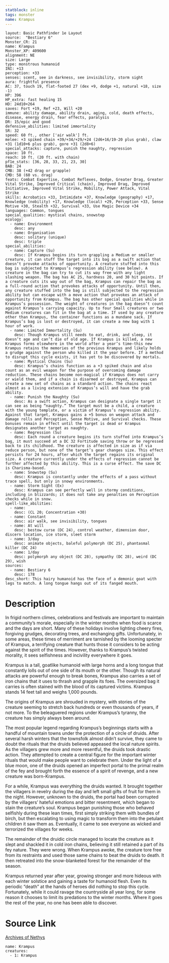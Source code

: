 ```yaml
---
statblock: inline
tags: monster
name: Krampus
---
```

```statblock
layout: Basic Pathfinder 1e Layout
source:  "Bestiary 6"
Monster_CR: 21
name: Krampus
Monster_XP: 409600
alignment: NE
size: Large
type: monstrous humanoid
INI: +13
perception: +33
senses: scent, see in darkness, see invisibility, storm sight
aura: frightful presence
AC: 37, touch 19, flat-footed 27 (dex +9, dodge +1, natural +18, size -1)
HP: 396
HP_extra: fast healing 15
HD: 24d10+264
saves: Fort +19, Ref +23, Will +20
immune: ability damage, ability drain, aging, cold, death effects, disease, energy drain, fear effects, paralysis
DR: 15/epic and good
defensive_abilities: limited immortality
SR: 32
speed: 60 ft., other ['air walk'] ft.
melee: +3 spiked chain +39/+34/+29/+24 (2d6+16/19-20 plus grab), claw +31 (1d10+6 plus grab), gore +31 (2d8+6)
special_attacks: capture, punish the naughty, regression
space: 10 ft.
reach: 10 ft. (20 ft. with chain)
pf1e_stats: [36, 28, 33, 21, 23, 30]
BAB: 24
CMB: 38 (+42 drag or grapple)
CMD: 58 (60 vs. drag)
feats: Combat Expertise, Combat Reflexes, Dodge, Greater Drag, Greater Vital Strike, Improved Critical (chain), Improved Drag, Improved Initiative, Improved Vital Strike, Mobility, Power Attack, Vital Strike
skills: Acrobatics +33, Intimidate +37, Knowledge (geography) +17, Knowledge (nobility) +17, Knowledge (local) +29, Perception +33, Sense Motive +30, Stealth +32, Survival +33, Use Magic Device +34
languages: Common, tongues
special_qualities: mystical chains, snowstep
ecology:
  - name: Environment
    desc: any
  - name: Organisation
    desc: solitary (unique)
    desc: triple
special_abilities:
  - name: Capture (Su)
    desc: If Krampus begins its turn grappling a Medium or smaller creature, it can stuff the target into its bag as a swift action that doesn’t provoke attacks of opportunity. A creature stuffed into this bag is subjected to Krampus’s regression ability (see below). A creature in the bag can try to cut its way free with any light slashing weapon. The bag has AC 25, hardness 20, and 30 hit points. If a creature cuts its way out of the bag, Krampus can repair the bag as a full-round action that provokes attacks of opportunity. Until then, any creature stuffed into the bag is still subjected to the regression ability but can escape with a move action that provokes an attack of opportunity from Krampus. The bag has other special qualities while in Krampus’s possession. The weight of creatures in the bag doesn’t count against Krampus’s carrying capacity. Up to four Small creatures or two Medium creatures can fit in the bag at a time. If used by any creature other than Krampus, the container functions as a mundane sack. If Krampus’s bag is lost or destroyed, it can create a new bag with 1 hour of work.
  - name: Limited Immortality (Su)
    desc: Though Krampus still needs to eat, drink, and sleep, it doesn’t age and can’t die of old age. If Krampus is killed, a new Krampus forms elsewhere in the world after a year’s time-this new Krampus retains the memories of the previous Krampus and likely holds a grudge against the person who killed it the year before. If a method to disrupt this cycle exists, it has yet to be discovered by mortals.
  - name: Mystical Chains (Su)
    desc: Krampus’s chains function as a +3 spiked chain and also count as an evil weapon for the purpose of overcoming damage reduction. These chains become non-magical if Krampus does not carry or wield them, and if a chain is disarmed or destroyed, Krampus can create a new set of chains as a standard action. The chains react almost as a living extension of Krampus’s will and have the grab ability.
  - name: Punish the Naughty (Su)
    desc: As a swift action, Krampus can designate a single target it can see as being “naughty.” The target must be a child, a creature with the young template, or a victim of Krampus’s regression ability. Against that target, Krampus gains a +5 bonus on weapon attack and damage rolls and Perception, Sense Motive, and Survival checks. These bonuses remain in effect until the target is dead or Krampus designates another target as naughty.
  - name: Regression (Su)
    desc: Each round a creature begins its turn stuffed into Krampus’s bag, it must succeed at a DC 32 Fortitude saving throw or be regressed back to its childhood. The creature is affected in size as if via reduce person, but none of the target’s gear changes size. This effect persists for 24 hours, after which the target regains its original size. A creature currently under the effects of regression cannot be further affected by this ability. This is a curse effect. The save DC is Charisma-based.
  - name: Snowstep (Su)
    desc: Krampus is constantly under the effects of a pass without trace spell, but only in snowy environments.
  - name: Storm Sight (Ex)
    desc: Krampus can see perfectly well in stormy conditions, including in blizzards; it does not take any penalties on Perception checks while in snow.
spell-like_abilities:
  - name:
    desc: (CL 20; Concentration +30)
  - name: Constant
    desc: air walk, see invisibility, tongues
  - name: At will
    desc: bestow curse (DC 24), control weather, dimension door, discern location, ice storm, sleet storm
  - name: 3/day
    desc: animate objects, baleful polymorph (DC 25), phantasmal killer (DC 24)
  - name: 1/day
    desc: polymorph any object (DC 28), sympathy (DC 28), weird (DC 29), wish
sources:
  - name: Bestiary 6
    desc: 178
desc_short: This hairy humanoid has the face of a demonic goat with legs to match. A long tongue hangs out of its fanged mouth.
```
# Description
In frigid northern climes, celebrations and festivals are important to maintain a community’s morale, especially in the winter months when food is scarce and the days are short. Many of these holidays involve lighting cheery fires, forgiving grudges, decorating trees, and exchanging gifts. Unfortunately, in some areas, these times of merriment are tarnished by the looming specter of Krampus, a terrifying creature that hunts those it considers to be acting against the spirit of the times. However, thanks to Krampus’s twisted morality, it sees selfishness and incivility everywhere it goes. 

Krampus is a tall, goatlike humanoid with large horns and a long tongue that constantly lolls out of one side of its mouth or the other. Though its natural attacks are powerful enough to break bones, Krampus also carries a set of iron chains that it uses to thrash and grapple its foes. The oversized bag it carries is often stained with the blood of its captured victims. Krampus stands 14 feet tall and weighs 1,000 pounds. 

The origins of Krampus are shrouded in mystery, with stories of the creature seeming to stretch back hundreds or even thousands of years, if not more. To the beleaguered regions under Krampus’s tyranny, the creature has simply always been around. 

The most popular legend regarding Krampus’s beginnings starts with a handful of mountain towns under the protection of a circle of druids. After several harsh winters that the townsfolk almost didn’t survive, they came to doubt the rituals that the druids believed appeased the local nature spirits. As the villagers grew more and more resentful, the druids took drastic action. They attempted to create a central figure for the important winter rituals that would make people want to celebrate them. Under the light of a blue moon, one of the druids opened an imperfect portal to the primal realm of the fey and brought forth the essence of a spirit of revenge, and a new creature was born-Krampus. 

For a while, Krampus was everything the druids wanted. It brought together the villagers in revelry during the day and left small gifts of fruit for them in the night. However, unknown to the druids, the portal had been corrupted by the villagers’ hateful emotions and bitter resentment, which began to stain the creature’s soul. Krampus began punishing those who behaved selfishly during these lean times, first simply striking them with bundles of birch, but then escalating to using magic to transform them into the petulant children it saw them as. Eventually, it came to see everyone as wicked and terrorized the villages for weeks. 

The remainder of the druidic circle managed to locate the creature as it slept and shackled it in cold iron chains, believing it still retained a part of its fey nature. They were wrong. When Krampus awoke, the creature tore free from its restraints and used those same chains to beat the druids to death. It then retreated into the snow-blanketed forest for the remainder of the season. 

Krampus returned year after year, growing stronger and more hideous with each winter solstice and gaining a taste for humanoid flesh. Even its periodic “death” at the hands of heroes did nothing to stop this cycle. Fortunately, while it could ravage the countryside all year long, for some reason it chooses to limit its predations to the winter months. Where it goes the rest of the year, no one has been able to discover.
# Source Link
[Archives of Nethys](https://aonprd.com/MonsterDisplay.aspx?ItemName=Krampus)
```encounter-table
name: Krampus
creatures:
  - 1: Krampus
```
